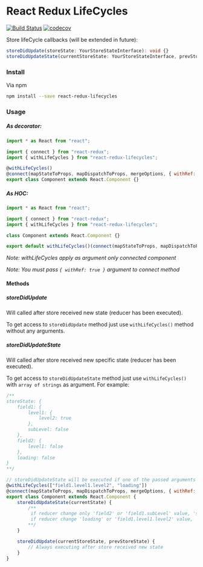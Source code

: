 # React Redux LifeCycles

[![Build Status](https://api.travis-ci.org/MAKARD/react-redux-lifecycles.svg?branch=master)](https://travis-ci.org/MAKARD/react-redux-lifecycles)
[![codecov](https://codecov.io/gh/MAKARD/react-redux-lifecycles/branch/master/graph/badge.svg)](https://codecov.io/gh/MAKARD/react-redux-lifecycles)

Store lifeCycle callbacks (will be extended in future):

```ts
storeDidUpdate(storeState: YourStoreStateInterface): void {}
storeDidUpdateState(currentStoreState: YourStoreStateInterface, prevStoreState: YourStoreStateInterface): void {}
```

### Install

Via npm

```bash
npm install --save react-redux-lifecycles
```

### Usage

##### As decorator:

```jsx
import * as React from "react";

import { connect } from "react-redux";
import { withLifeCycles } from "react-redux-lifecycles";

@withLifeCycles()
@connect(mapStateToProps, mapDispatchToProps, mergeOptions, { withRef: true })
export class Component extends React.Component {}
```

##### As HOC:

```jsx
import * as React from "react";

import { connect } from "react-redux";
import { withLifeCycles } from "react-redux-lifecycles";

class Component extends React.Component {}

export default withLifeCycles()(connect(mapStateToProps, mapDispatchToProps, mergeOptions, { withRef: true })(Component));
```


*Note: withLifeCycles apply as argument only connected component*

*Note: You must pass `{ withRef: true }` argument to connect method*


#### Methods

##### storeDidUpdate

Will called after store received new state (reducer has been executed).

To get access to `storeDidUpdate` method just use `withLifeCycles()` method without any arguments.

##### storeDidUpdateState

Will called after store received new specific state (reducer has been executed).

To get access to `storeDidUpdateState` method just use `withLifeCycles()` with `array of strings` as argument.
For example:

```jsx
/**
storeState: {
    field1: {
        level1: {
            level2: true
        },
        subLevel: false
    },
    field2: {
        level1: false
    },
    loading: false
}
**/

// storeDidUpdateState will be executed if one of the passed arguments changed
@withLifeCycles(["field1.level1.level2", "loading"])
@connect(mapStateToProps, mapDispatchToProps, mergeOptions, { withRef: true })
export class Component extends React.Component {
    storeDidUpdateState(currentState) {
        /**
         if reducer change only 'field2' or 'field1.subLevel' value, 'storeDidUpdateState' does not be executed
         if reducer change 'loading' or 'field1.level1.level2' value, 'storeDidUpdateState' will be executed
        **/
    }

    storeDidUpdate(currentStoreState, prevStoreState) {
        // Always executing after store received new state
    }
}
```
